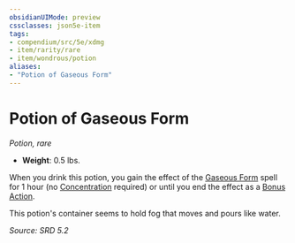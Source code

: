 ```yaml
---
obsidianUIMode: preview
cssclasses: json5e-item
tags:
- compendium/src/5e/xdmg
- item/rarity/rare
- item/wondrous/potion
aliases: 
- "Potion of Gaseous Form"
---
```

# Potion of Gaseous Form
*Potion, rare*  

- **Weight**: 0.5 lbs.

When you drink this potion, you gain the effect of the [Gaseous Form](gaseous-form-xphb.md) spell for 1 hour (no [Concentration](conditions.md#Concentration) required) or until you end the effect as a [Bonus Action](bonus-action-xphb.md).

This potion's container seems to hold fog that moves and pours like water.

*Source: SRD 5.2*